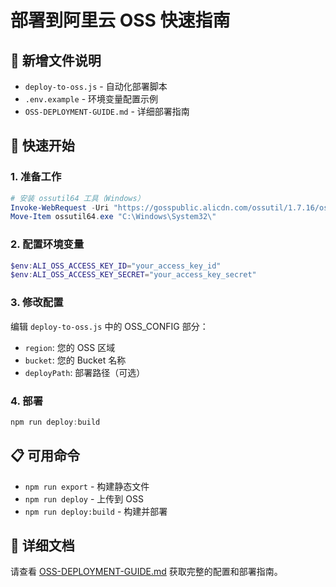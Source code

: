 # 部署到阿里云 OSS 快速指南

## 📁 新增文件说明

- `deploy-to-oss.js` - 自动化部署脚本
- `.env.example` - 环境变量配置示例
- `OSS-DEPLOYMENT-GUIDE.md` - 详细部署指南

## 🚀 快速开始

### 1. 准备工作

```powershell
# 安装 ossutil64 工具（Windows）
Invoke-WebRequest -Uri "https://gosspublic.alicdn.com/ossutil/1.7.16/ossutil64.exe" -OutFile "ossutil64.exe"
Move-Item ossutil64.exe "C:\Windows\System32\"
```

### 2. 配置环境变量

```powershell
$env:ALI_OSS_ACCESS_KEY_ID="your_access_key_id"
$env:ALI_OSS_ACCESS_KEY_SECRET="your_access_key_secret"
```

### 3. 修改配置

编辑 `deploy-to-oss.js` 中的 OSS_CONFIG 部分：

- `region`: 您的 OSS 区域
- `bucket`: 您的 Bucket 名称
- `deployPath`: 部署路径（可选）

### 4. 部署

```powershell
npm run deploy:build
```

## 📋 可用命令

- `npm run export` - 构建静态文件
- `npm run deploy` - 上传到 OSS
- `npm run deploy:build` - 构建并部署

## 📖 详细文档

请查看 [OSS-DEPLOYMENT-GUIDE.md](./OSS-DEPLOYMENT-GUIDE.md) 获取完整的配置和部署指南。
